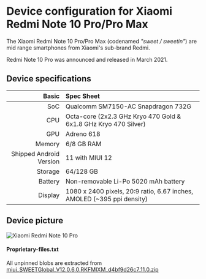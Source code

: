 Device configuration for Xiaomi Redmi Note 10 Pro/Pro Max
=========================================

The Xiaomi Redmi Note 10 Pro/Pro Max (codenamed _"sweet / sweetin"_) are mid range smartphones from Xiaomi's sub-brand Redmi.

Redmi Note 10 Pro was announced and released in March 2021.

## Device specifications

Basic   | Spec Sheet
-------:|:-------------------------
SoC     | Qualcomm SM7150-AC Snapdragon 732G
CPU     | Octa-core (2x2.3 GHz Kryo 470 Gold & 6x1.8 GHz Kryo 470 Silver)
GPU     | Adreno 618
Memory  | 6/8 GB RAM
Shipped Android Version | 11 with MIUI 12
Storage | 64/128 GB
Battery | Non-removable Li-Po 5020 mAh battery
Display | 1080 x 2400 pixels, 20:9 ratio, 6.67 inches, AMOLED (~395 ppi density)

## Device picture

![Xiaomi Redmi Note 10 Pro](https://i01.appmifile.com/webfile/globalimg/products/pc/redmi-note-10-pro/specs-header.png "Xiaomi Redmi Note 10 Pro")

#### Proprietary-files.txt
All unpinned blobs are extracted from [miui_SWEETGlobal_V12.0.6.0.RKFMIXM_d4bf9d26c7_11.0.zip](https://bigota.d.miui.com/V12.0.6.0.RKFMIXM/miui_SWEETGlobal_V12.0.6.0.RKFMIXM_d4bf9d26c7_11.0.zip)
